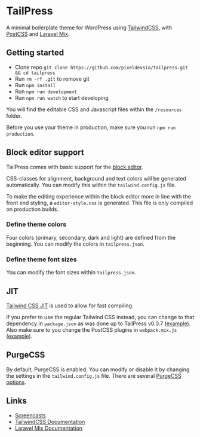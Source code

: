 # TailPress
A minimal boilerplate theme for WordPress using [TailwindCSS](https://tailwindcss.com/), with [PostCSS](https://postcss.org) and [Laravel Mix](https://laravel-mix.com/).

## Getting started
* Clone repo `git clone https://github.com/pixeldevsio/tailpress.git && cd tailpress`
* Run `rm -rf .git` to remove git
* Run `npm install`
* Run `npm run development`
* Run `npm run watch` to start developing

You will find the editable CSS and Javascript files within the `/resources` folder.

Before you use your theme in production, make sure you run `npm run production`.

## Block editor support
TailPress comes with basic support for the [block editor](https://wordpress.org/support/article/wordpress-editor/).

CSS-classes for alignment, background and text colors will be generated automatically. You can modify this within the `tailwind.config.js` file.

To make the editing experience within the block editor more in line with the front end styling, a `editor-style.css` is generated. This file is only compiled on production builds.

### Define theme colors
Four colors (primary, secondary, dark and light) are defined from the beginning. You can modify the colors in `tailpress.json`.

### Define theme font sizes
You can modify the font sizes within `tailpress.json`.

## JIT
[Tailwind CSS JIT](https://github.com/tailwindlabs/tailwindcss-jit) is used to allow for fast compiling.

If you prefer to use the regular Tailwind CSS instead, you can change to that dependency in `package.json` as was done up to TailPress v0.0.7 ([example](https://github.com/jeffreyvr/tailpress/blob/0.0.7/package.json#L33)).
Also make sure to you change the PostCSS plugins in `webpack.mix.js` ([example](https://github.com/jeffreyvr/tailpress/blob/0.0.7/webpack.mix.js#L16)).

## PurgeCSS
By default, PurgeCSS is enabled. You can modify or disable it by changing the settings in the `tailwind.config.js` file. There are several [PurgeCSS options](https://tailwindcss.com/docs/optimizing-for-production#purge-css-options).

## Links
* [Screencasts](https://www.youtube.com/playlist?list=PL6GBdOp044SHIOSCZejodwr1HcYsC43wG)
* [TailwindCSS Documentation](https://tailwindcss.com/docs)
* [Laravel Mix Documentation](https://laravel-mix.com/docs)
